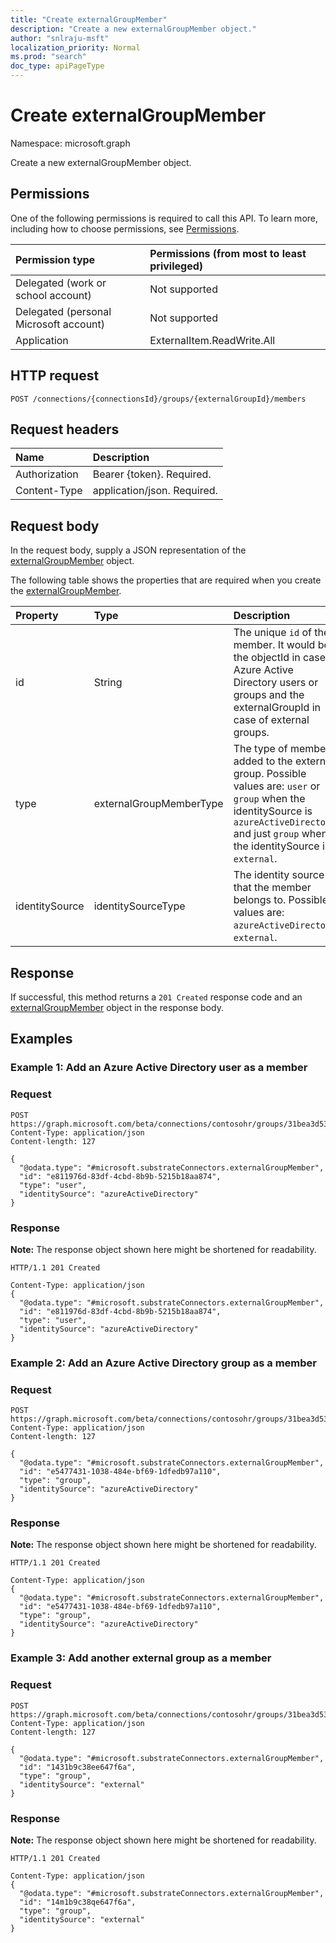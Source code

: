 ```yaml
---
title: "Create externalGroupMember"
description: "Create a new externalGroupMember object."
author: "snlraju-msft"
localization_priority: Normal
ms.prod: "search"
doc_type: apiPageType
---
```


# Create externalGroupMember

Namespace: microsoft.graph

Create a new externalGroupMember object.

## Permissions

One of the following permissions is required to call this API. To learn more, including how to choose permissions, see [Permissions](/graph/permissions-reference).

|Permission type|Permissions (from most to least privileged)|
|:---|:---|
|Delegated (work or school account)|Not supported|
|Delegated (personal Microsoft account)|Not supported|
|Application|ExternalItem.ReadWrite.All|

## HTTP request

<!-- {
  "blockType": "ignored"
}
-->

``` http
POST /connections/{connectionsId}/groups/{externalGroupId}/members
```

## Request headers

|Name|Description|
|:---|:---|
|Authorization|Bearer {token}. Required.|
|Content-Type|application/json. Required.|

## Request body

In the request body, supply a JSON representation of the [externalGroupMember](../resources/externalgroupmember.md) object.

The following table shows the properties that are required when you create the [externalGroupMember](../resources/externalgroupmember.md).

|Property|Type|Description|
|:---|:---|:---|
|id|String|The unique `id` of the member. It would be the objectId in case of Azure Active Directory users or groups and the externalGroupId in case of external groups.|
|type|externalGroupMemberType|The type of member added to the external group. Possible values are: `user` or `group` when the identitySource is `azureActiveDirectory` and just `group` when the identitySource is `external`.|
|identitySource|identitySourceType|The identity source that the member belongs to. Possible values are: `azureActiveDirectory`, `external`.|

## Response

If successful, this method returns a `201 Created` response code and an [externalGroupMember](../resources/externalgroupmember.md) object in the response body.

## Examples
### Example 1: Add an Azure Active Directory user as a member
### Request

<!-- {
  "blockType": "request",
  "name": "create_externalgroupmember_from_"
}
-->

``` http
POST https://graph.microsoft.com/beta/connections/contosohr/groups/31bea3d537902000/members
Content-Type: application/json
Content-length: 127

{
  "@odata.type": "#microsoft.substrateConnectors.externalGroupMember",
  "id": "e811976d-83df-4cbd-8b9b-5215b18aa874",
  "type": "user",
  "identitySource": "azureActiveDirectory"
}
```

### Response

**Note:** The response object shown here might be shortened for readability.
<!-- {
  "blockType": "response",
  "truncated": true,
  "@odata.type": "microsoft.substrateConnectors.externalGroupMember"
}
-->

``` http
HTTP/1.1 201 Created

Content-Type: application/json
{
  "@odata.type": "#microsoft.substrateConnectors.externalGroupMember",
  "id": "e811976d-83df-4cbd-8b9b-5215b18aa874",
  "type": "user",
  "identitySource": "azureActiveDirectory"
}
```


### Example 2: Add an Azure Active Directory group as a member
### Request

<!-- {
  "blockType": "request",
  "name": "create_externalgroupmember_from_"
}
-->

``` http
POST https://graph.microsoft.com/beta/connections/contosohr/groups/31bea3d537902000/members
Content-Type: application/json
Content-length: 127

{
  "@odata.type": "#microsoft.substrateConnectors.externalGroupMember",
  "id": "e5477431-1038-484e-bf69-1dfedb97a110",
  "type": "group",
  "identitySource": "azureActiveDirectory"
}
```

### Response

**Note:** The response object shown here might be shortened for readability.
<!-- {
  "blockType": "response",
  "truncated": true,
  "@odata.type": "microsoft.substrateConnectors.externalGroupMember"
}
-->

``` http
HTTP/1.1 201 Created

Content-Type: application/json
{
  "@odata.type": "#microsoft.substrateConnectors.externalGroupMember",
  "id": "e5477431-1038-484e-bf69-1dfedb97a110",
  "type": "group",
  "identitySource": "azureActiveDirectory"
}
```

### Example 3: Add another external group as a member
### Request

<!-- {
  "blockType": "request",
  "name": "create_externalgroupmember_from_"
}
-->

``` http
POST https://graph.microsoft.com/beta/connections/contosohr/groups/31bea3d537902000/members
Content-Type: application/json
Content-length: 127

{
  "@odata.type": "#microsoft.substrateConnectors.externalGroupMember",
  "id": "1431b9c38ee647f6a",
  "type": "group",
  "identitySource": "external"
}
```

### Response

**Note:** The response object shown here might be shortened for readability.
<!-- {
  "blockType": "response",
  "truncated": true,
  "@odata.type": "microsoft.substrateConnectors.externalGroupMember"
}
-->

``` http
HTTP/1.1 201 Created

Content-Type: application/json
{
  "@odata.type": "#microsoft.substrateConnectors.externalGroupMember",
  "id": "14m1b9c38qe647f6a",
  "type": "group",
  "identitySource": "external"
}
```
